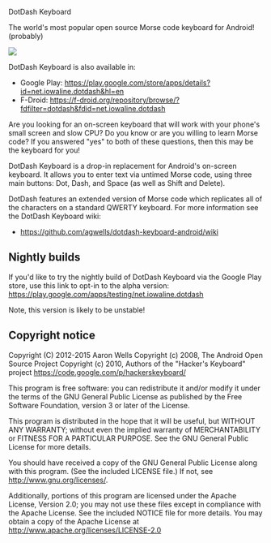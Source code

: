 DotDash Keyboard

The world's most popular open source Morse code keyboard for Android! (probably)

![](https://raw.githubusercontent.com/agwells/dotdash-keyboard-android/master/res/drawable-hdpi/ic_launcher.png)

DotDash Keyboard is also available in:
- Google Play: https://play.google.com/store/apps/details?id=net.iowaline.dotdash&hl=en
- F-Droid: https://f-droid.org/repository/browse/?fdfilter=dotdash&fdid=net.iowaline.dotdash

Are you looking for an on-screen keyboard that will work with your phone's small screen and slow CPU?
Do you know or are you willing to learn Morse code? If you answered "yes" to both of these questions,
then this may be the keyboard for you!

DotDash Keyboard is a drop-in replacement for Android's on-screen keyboard. It allows you to enter text
via untimed Morse code, using three main buttons: Dot, Dash, and Space (as well as Shift and Delete).

DotDash features an extended version of Morse code which replicates all of the characters on a standard
QWERTY keyboard. For more information see the DotDash Keyboard wiki: 
- https://github.com/agwells/dotdash-keyboard-android/wiki

Nightly builds
--------------
If you'd like to try the nightly build of DotDash Keyboard via the Google Play store, use this link to opt-in to the alpha version: https://play.google.com/apps/testing/net.iowaline.dotdash

Note, this version is likely to be unstable!

Copyright notice
----------------

Copyright (C) 2012-2015 Aaron Wells
Copyright (c) 2008, The Android Open Source Project
Copyright (c) 2010, Authors of the "Hacker's Keyboard" project https://code.google.com/p/hackerskeyboard/

This program is free software: you can redistribute it and/or modify
it under the terms of the GNU General Public License as published by
the Free Software Foundation, version 3 or later of the License.

This program is distributed in the hope that it will be useful,
but WITHOUT ANY WARRANTY; without even the implied warranty of
MERCHANTABILITY or FITNESS FOR A PARTICULAR PURPOSE.  See the
GNU General Public License for more details.

You should have received a copy of the GNU General Public License
along with this program. (See the included LICENSE file.)
If not, see <http://www.gnu.org/licenses/>.

Additionally, portions of this program are licensed under the
Apache License, Version 2.0; you may not use these files except in 
compliance with the Apache License. See the included NOTICE file 
for more details. You may obtain a copy of the Apache License 
at <http://www.apache.org/licenses/LICENSE-2.0>
